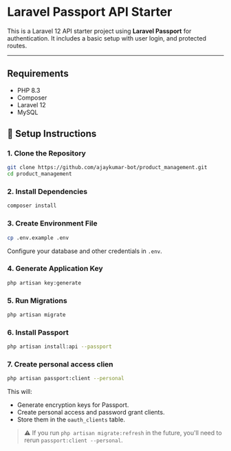 # Laravel Passport API Starter

This is a Laravel 12 API starter project using **Laravel Passport** for authentication. It includes a basic setup with user login, and protected routes.

---

## Requirements

-   PHP 8.3
-   Composer
-   Laravel 12
-   MySQL

## 🚀 Setup Instructions

### 1. Clone the Repository

```bash
git clone https://github.com/ajaykumar-bot/product_management.git
cd product_management
```

### 2. Install Dependencies

```bash
composer install
```

### 3. Create Environment File

```bash
cp .env.example .env
```

Configure your database and other credentials in `.env`.

### 4. Generate Application Key

```bash
php artisan key:generate
```

### 5. Run Migrations

```bash
php artisan migrate
```

### 6. Install Passport

```bash
php artisan install:api --passport
```

### 7. Create personal access clien

```bash
php artisan passport:client --personal
```

This will:

-   Generate encryption keys for Passport.
-   Create personal access and password grant clients.
-   Store them in the `oauth_clients` table.

> ⚠️ If you run `php artisan migrate:refresh` in the future, you'll need to rerun `passport:client --personal`.
